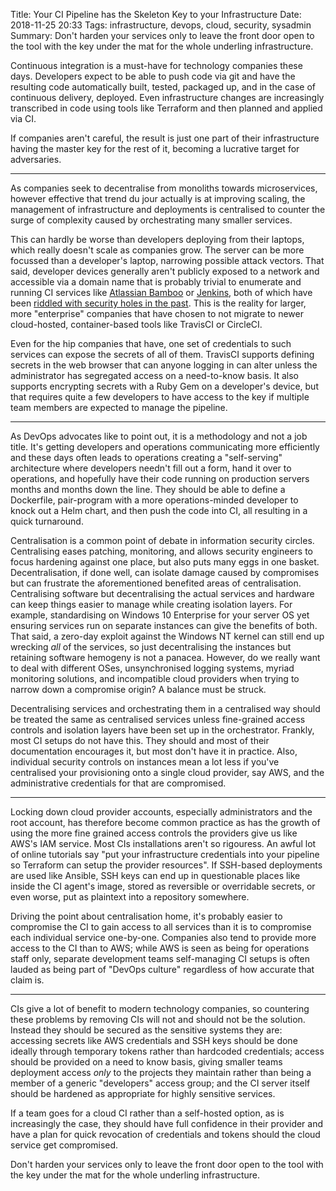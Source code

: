 Title: Your CI Pipeline has the Skeleton Key to your Infrastructure
Date: 2018-11-25 20:33
Tags: infrastructure, devops, cloud, security, sysadmin
Summary: Don't harden your services only to leave the front door open to the tool with the key under the mat for the whole underling infrastructure.

Continuous integration is a must-have for technology companies these days.
Developers expect to be able to push code via git and have the resulting code
automatically built, tested, packaged up, and in the case of continuous
delivery, deployed. Even infrastructure changes are increasingly transcribed in
code using tools like Terraform and then planned and applied via CI.

If companies aren't careful, the result is just one part of their infrastructure
having the master key for the rest of it, becoming a lucrative target for
adversaries.

---

As companies seek to decentralise from monoliths towards microservices, however
effective that trend du jour actually is at improving scaling, the management
of infrastructure and deployments is centralised to counter the surge of
complexity caused by orchestrating many smaller services.

This can hardly be worse than developers deploying from their laptops, which
really doesn't scale as companies grow. The server can be more focussed than a
developer's laptop, narrowing possible attack vectors. That said, developer
devices generally aren't publicly exposed to a network and accessible via a
domain name that is probably trivial to enumerate and running CI services like
[Atlassian Bamboo](https://www.atlassian.com/software/bamboo) or
[Jenkins](https://jenkins.io), both of which have been [riddled with security
holes in the
past](https://confluence.atlassian.com/bamboo/bamboo-security-advisory-2017-03-10-876857850.html).
This is the reality for larger, more "enterprise" companies that have chosen to
not migrate to newer cloud-hosted, container-based tools like TravisCI or
CircleCI.

Even for the hip companies that have, one set of credentials to such services
can expose the secrets of all of them. TravisCI supports defining secrets in the
web browser that can anyone logging in can alter unless the administrator has
segregated access on a need-to-know basis. It also supports encrypting secrets
with a Ruby Gem on a developer's device, but that requires quite a few
developers to have access to the key if multiple team members are expected to
manage the pipeline.

---

As DevOps advocates like to point out, it is a methodology and not a job title.
It's getting developers and operations communicating more efficiently and these
days often leads to operations creating a "self-serving" architecture where
developers needn't fill out a form, hand it over to operations, and hopefully
have their code running on production servers months and months down the line.
They should be able to define a Dockerfile, pair-program with a more
operations-minded developer to knock out a Helm chart, and then push the code
into CI, all resulting in a quick turnaround.

Centralisation is a common point of debate in information security circles.
Centralising eases patching, monitoring, and allows security engineers to focus
hardening against one place, but also puts many eggs in one basket.
Decentralisation, if done well, can isolate damage caused by compromises but can
frustrate the aforementioned benefited areas of centralisation.  Centralising
software but decentralising the actual services and hardware can keep things
easier to manage while creating isolation layers. For example, standardising on
Windows 10 Enterprise for your server OS yet ensuring services run on separate
instances can give the benefits of both. That said, a zero-day exploit against
the Windows NT kernel can still end up wrecking _all_ of the services, so just
decentralising the instances but retaining software hemogeny is not a panacea.
However, do we really want to deal with different OSes, unsynchronised logging
systems, myriad monitoring solutions, and incompatible cloud providers when
trying to narrow down a compromise origin? A balance must be struck.

Decentralising services and orchestrating them in a centralised way should be
treated the same as centralised services unless fine-grained access controls and
isolation layers have been set up in the orchestrator. Frankly, most CI setups
do not have this.  They should and most of their documentation encourages it,
but most don't have it in practice. Also, individual security controls on
instances mean a lot less if you've centralised your provisioning onto a single
cloud provider, say AWS, and the administrative credentials for that are
compromised.

---

Locking down cloud provider accounts, especially administrators and the root
account, has therefore become common practice as has the growth of using the
more fine grained access controls the providers give us like AWS's IAM service.
Most CIs installations aren't so rigouress. An awful lot of online tutorials say
"put your infrastructure credentials into your pipeline so Terraform can setup
the provider resources". If SSH-based deployments are used like Ansible, SSH
keys can end up in questionable places like inside the CI agent's image, stored
as reversible or overridable secrets, or even worse, put as plaintext into a
repository somewhere.

Driving the point about centralisation home, it's probably easier to compromise
the CI to gain access to all services than it is to compromise each individual
service one-by-one. Companies also tend to provide more access to the CI than to
AWS; while AWS is seen as being for operations staff only, separate development
teams self-managing CI setups is often lauded as being part of "DevOps culture"
regardless of how accurate that claim is.

---

CIs give a lot of benefit to modern technology companies, so countering these
problems by removing CIs will not and should not be the solution. Instead they
should be secured as the sensitive systems they are: accessing secrets like AWS
credentials and SSH keys should be done ideally through temporary tokens rather
than hardcoded credentials; access should be provided on a need to know basis,
giving smaller teams deployment access _only_ to the projects they maintain
rather than being a member of a generic "developers" access group; and the CI
server itself should be hardened as appropriate for highly sensitive services.

If a team goes for a cloud CI rather than a self-hosted option, as is
increasingly the case, they should have full confidence in their provider and
have a plan for quick revocation of credentials and tokens should the cloud
service get compromised.

Don't harden your services only to leave the front door open to the tool with
the key under the mat for the whole underling infrastructure.
